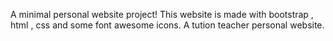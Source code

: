 A minimal personal website project!
This website is made with bootstrap , html , css and some font awesome icons.
A tution teacher personal website.
